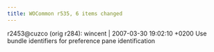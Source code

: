 ```yaml
---
title: WOCommon r535, 6 items changed
---
```


r2453@cuzco (orig r284): wincent | 2007-03-30 19:02:10 +0200 Use bundle identifiers for preference pane identification
